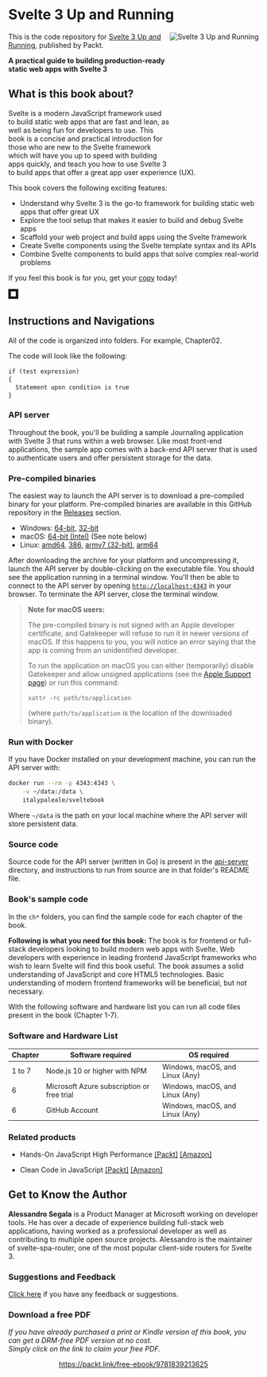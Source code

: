 # Svelte 3 Up and Running

<a href="https://www.packtpub.com/product/svelte-3-up-and-running/9781839213625"><img src="https://static.packt-cdn.com/products/9781839213625/cover/smaller" alt="Svelte 3 Up and Running" height="256px" align="right"></a>

This is the code repository for [Svelte 3 Up and Running](https://www.packtpub.com/product/svelte-3-up-and-running/9781839213625), published by Packt.

**A practical guide to building production-ready static web apps with Svelte 3**

## What is this book about?
Svelte is a modern JavaScript framework used to build static web apps that are fast and lean, as well as being fun for developers to use. This book is a concise and practical introduction for those who are new to the Svelte framework which will have you up to speed with building apps quickly, and teach you how to use Svelte 3 to build apps that offer a great app user experience (UX).

This book covers the following exciting features: 
* Understand why Svelte 3 is the go-to framework for building static web apps that offer great UX
* Explore the tool setup that makes it easier to build and debug Svelte apps
* Scaffold your web project and build apps using the Svelte framework
* Create Svelte components using the Svelte template syntax and its APIs
* Combine Svelte components to build apps that solve complex real-world problems

If you feel this book is for you, get your [copy](https://www.amazon.com/dp/1839213620) today!

<a href="https://www.packtpub.com/?utm_source=github&utm_medium=banner&utm_campaign=GitHubBanner"><img src="https://raw.githubusercontent.com/PacktPublishing/GitHub/master/GitHub.png" alt="https://www.packtpub.com/" border="5" /></a>

## Instructions and Navigations
All of the code is organized into folders. For example, Chapter02.

The code will look like the following:
```
if (test expression)
{
  Statement upon condition is true
}
```
### API server

Throughout the book, you'll be building a sample Journaling application with Svelte 3 that runs within a web browser. Like most front-end applications, the sample app comes with a back-end API server that is used to authenticate users and offer persistent storage for the data. 

### Pre-compiled binaries

The easiest way to launch the API server is to download a pre-compiled binary for your platform. Pre-compiled binaries are available in this GitHub repository in the [Releases](https://github.com/PacktPublishing/Svelte-3-Up-and-Running/releases/latest) section.

- Windows: [64-bit](https://github.com/PacktPublishing/Svelte-3-Up-and-Running/releases/download/v202008130606/api-server-v202008130606-win64.zip), [32-bit](https://github.com/PacktPublishing/Svelte-3-Up-and-Running/releases/download/v202008130606/api-server-v202008130606-win32.zip)
- macOS: [64-bit (Intel)](https://github.com/PacktPublishing/Svelte-3-Up-and-Running/releases/download/v202008130606/api-server-v202008130606-macos.tar.gz) (See note below)
- Linux: [amd64](https://github.com/PacktPublishing/Svelte-3-Up-and-Running/releases/download/v202008130606/api-server-v202008130606-linux-amd64.tar.gz), [386](https://github.com/PacktPublishing/Svelte-3-Up-and-Running/releases/download/v202008130606/api-server-v202008130606-linux-386.tar.gz), [armv7 (32-bit)](https://github.com/PacktPublishing/Svelte-3-Up-and-Running/releases/download/v202008130606/api-server-v202008130606-linux-armv7.tar.gz), [arm64](https://github.com/PacktPublishing/Svelte-3-Up-and-Running/releases/download/v202008130606/api-server-v202008130606-linux-arm64.tar.gz)

After downloading the archive for your platform and uncompressing it, launch the API server by double-clicking on the executable file. You should see the application running in a terminal window. You'll then be able to connect to the API server by opening [`http://localhost:4343`](http://localhost:4343) in your browser. To terminate the API server, close the terminal window.

> **Note for macOS users:**
>
> The pre-compiled binary is not signed with an Apple developer certificate, and Gatekeeper will refuse to run it in newer versions of macOS. If this happens to you, you will notice an error saying that the app is coming from an unidentified developer.
>
> To run the application on macOS  you can either (temporarily) disable Gatekeeper and allow unsigned applications (see the [Apple Support page](https://apple.co/2E3mVYP)) or run this command:
>
> ```
> xattr -rc path/to/application
> ````
>
> (where `path/to/application` is the location of the downloaded binary).

### Run with Docker

If you have Docker installed on your development machine, you can run the API server with:

```sh
docker run --rm -p 4343:4343 \
    -v ~/data:/data \
    italypaleale/sveltebook
```

Where `~/data` is the path on your local machine where the API server will store persistent data.

### Source code

Source code for the API server (written in Go) is present in the [api-server](/api-server) directory, and instructions to run from source are in that folder's README file.

### Book's sample code

In the `ch*` folders, you can find the sample code for each chapter of the book.


**Following is what you need for this book:**
The book is for frontend or full-stack developers looking to build modern web apps with Svelte. Web developers with experience in leading frontend JavaScript frameworks who wish to learn Svelte will find this book useful. The book assumes a solid understanding of JavaScript and core HTML5 technologies. Basic understanding of modern frontend frameworks will be beneficial, but not necessary.

With the following software and hardware list you can run all code files present in the book (Chapter 1-7).

### Software and Hardware List

| Chapter  | Software required                   | OS required                        |
| -------- | ------------------------------------| -----------------------------------|
| 1 to 7        | Node.js 10 or higher with NPM                    | Windows, macOS, and Linux (Any) |
| 6    | Microsoft Azure subscription or free trial           | Windows, macOS, and Linux (Any) |
| 6    | GitHub Account           | Windows, macOS, and Linux (Any) |

### Related products <Other books you may enjoy>
* Hands-On JavaScript High Performance [[Packt]](https://www.packtpub.com/product/hands-on-javascript-high-performance/9781838821098) [[Amazon]](https://www.amazon.com/dp/1838821090)

* Clean Code in JavaScript [[Packt]](https://www.packtpub.com/product/clean-code-in-javascript/9781789957648) [[Amazon]](https://www.amazon.com/dp/1789957648)

## Get to Know the Author
**Alessandro Segala**
is a Product Manager at Microsoft working on developer tools. He has over a decade of experience building full-stack web applications, having worked as a professional developer as well as contributing to multiple open source projects. Alessandro is the maintainer of svelte-spa-router, one of the most popular client-side routers for Svelte 3.

### Suggestions and Feedback
[Click here](https://docs.google.com/forms/d/e/1FAIpQLSdy7dATC6QmEL81FIUuymZ0Wy9vH1jHkvpY57OiMeKGqib_Ow/viewform) if you have any feedback or suggestions.
### Download a free PDF

 <i>If you have already purchased a print or Kindle version of this book, you can get a DRM-free PDF version at no cost.<br>Simply click on the link to claim your free PDF.</i>
<p align="center"> <a href="https://packt.link/free-ebook/9781839213625">https://packt.link/free-ebook/9781839213625 </a> </p>